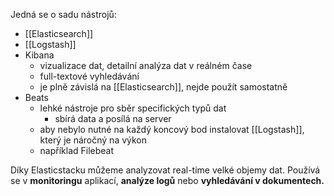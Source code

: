Jedná se o sadu nástrojů:
- [[Elasticsearch]]
- [[Logstash]]
- Kibana
	- vizualizace dat, detailní analýza dat v reálném čase
	- full-textové vyhledávání
	- je plně závislá na [[Elasticsearch]], nejde použít samostatně
- Beats
	- lehké nástroje pro sběr specifických typů dat
		- sbírá data a posílá na server
	- aby nebylo nutné na každý koncový bod instalovat [[Logstash]], který je náročný na výkon
	- například Filebeat

Díky Elasticstacku můžeme analyzovat real-time velké objemy dat. Používá se v **monitoringu** aplikací, **analýze logů** nebo **vyhledávání v dokumentech.**

